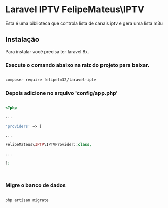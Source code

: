 
# Laravel IPTV FelipeMateus\IPTV

  

Esta é uma biblioteca que controla lista de canais iptv e gera uma lista m3u

## Instalação


Para instalar você precisa ter laravel 8x.

### Execute o comando abaixo na raiz do projeto para baixar.



```bash

composer require felipefm32/laravel-iptv

```
  

### Depois adicione no arquivo 'config/app.php'

  

```php

<?php

...

'providers' => [

...

FelipeMateus\IPTV\IPTVProvider::class,

...

];

  

```
  

### Migre o banco de dados


```bash

php artisan migrate

```
